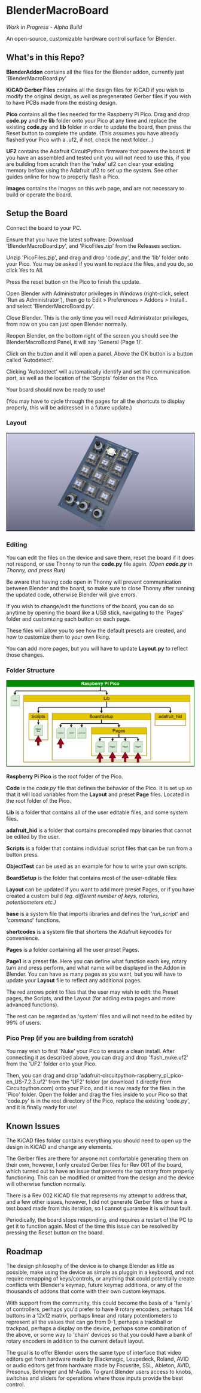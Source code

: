 # BlenderMacroBoard
_Work in Progress - Alpha Build_

An open-source, customizable hardware control surface for Blender.

## What's in this Repo?
__BlenderAddon__ contains all the files for the Blender addon, currently just 'BlenderMacroBoard.py'

__KiCAD Gerber Files__ contains all the design files for KiCAD if you wish to modify the original design, as well as pregenerated Gerber files if you wish to have PCBs made from the existing design.

__Pico__ contains all the files needed for the Raspberry Pi Pico. Drag and drop __code.py__ and the __lib__ folder onto your Pico at any time and replace the existing __code.py__ and __lib__ folder in order to update the board, then press the Reset button to complete the update. (This assumes you have already flashed your Pico with a .uf2, if not, check the next folder...)

__UF2__ contains the Adafruit CircuitPython firmware that powers the board. If you have an assembled and tested unit you will not need to use this, if you are building from scratch then the 'nuke' uf2 can clear your existing memory before using the Adafruit uf2 to set up the system. See other guides online for how to properly flash a Pico.

__images__ contains the images on this web page, and are not necessary to build or operate the board.

## Setup the Board
Connect the board to your PC.

Ensure that you have the latest software: Download 'BlenderMacroBoard.py', and 'PicoFiles.zip' from the Releases section.

Unzip 'PicoFiles.zip', and drag and drop 'code.py', and the 'lib' folder onto your Pico. You may be asked if you want to replace the files, and you do, so click Yes to All.

Press the reset button on the Pico to finish the update.

Open Blender with Administrator privileges in Windows (right-click, select 'Run as Administrator'), then go to Edit > Preferences > Addons > Install.. and select 'BlenderMacroBoard.py'.

Close Blender. This is the only time you will need Administrator privileges, from now on you can just open Blender normally.

Reopen Blender, on the bottom right of the screen you should see the BlenderMacroBoard Panel, it will say 'General (Page 1)'.

Click on the button and it will open a panel. Above the OK button is a button called 'Autodetect'.

Clicking 'Autodetect' will automatically identify and set the communication port, as well as the location of the 'Scripts' folder on the Pico.

Your board should now be ready to use!

(You may have to cycle through the pages for all the shortcuts to display properly, this will be addressed in a future update.)

### Layout
![](/images/BlenderMacroBoardPCBPreview.png)

### Editing
You can edit the files on the device and save them, reset the board if it does not respond, or use Thonny to run the __code.py__ file again. _(Open __code.py__ in Thonny, and press Run)_

Be aware that having code open in Thonny will prevent communication between Blender and the board, so make sure to close Thonny after running the updated code, otherwise Blender will give errors.

If you wish to change/edit the functions of the board, you can do so anytime by opening the board like a USB stick, navigating to the 'Pages' folder and customizing each button on each page.

These files will allow you to see how the default presets are created, and how to customize them to your own liking.

You can add more pages, but you will have to update __Layout.py__ to reflect those changes.

### Folder Structure
![](/images/BlenderBoardFolderStructure.png)

__Raspberry Pi Pico__ is the root folder of the Pico.

__Code__ is the _code.py_ file that defines the behavior of the Pico. It is set up so that it will load variables from the __Layout__ and preset __Page__ files. Located in the root folder of the Pico.

__Lib__ is a folder that contains all of the user editable files, and some system files.

__adafruit_hid__ is a folder that contains precompiled mpy binaries that cannot be edited by the user.

__Scripts__ is a folder that contains individual script files that can be run from a button press. 

__ObjectTest__ can be used as an example for how to write your own scripts.

__BoardSetup__ is the folder that contains most of the user-editable files:

__Layout__ can be updated if you want to add more preset Pages, or if you have created a custom build _(eg. different number of keys, rotaries, potentiometers etc.)_

__base__ is a system file that imports libraries and defines the _'run_script'_ and _'command'_ functions.

__shortcodes__ is a system file that shortens the Adafruit keycodes for convenience.

__Pages__ is a folder containing all the user preset Pages.

__Page1__ is a preset file. Here you can define what function each key, rotary turn and press perform, and what name will be displayed in the Addon in Blender. You can have as many pages as you want, but you will have to update your __Layout__ file to reflect any additional pages.

The red arrows point to files that the user may wish to edit: the Preset pages, the Scripts, and the Layout (for adding extra pages and more advanced functions).

The rest can be regarded as 'system' files and will not need to be edited by 99% of users.

### Pico Prep (if you are building from scratch)
You may wish to first 'Nuke' your Pico to ensure a clean install. After connecting it as described above, you can drag and drop 'flash_nuke.uf2' from the 'UF2' folder onto your Pico.

Then, you can drag and drop 'adafruit-circuitpython-raspberry_pi_pico-en_US-7.2.3.uf2' from the 'UF2' folder (or download it directly from Circuitpython.com) onto your Pico, and it is now ready for the files in the 'Pico' folder. Open the folder and drag the files inside to your Pico so that 'code.py' is in the root directory of the Pico, replace the existing 'code.py', and it is finally ready for use!

## Known Issues
The KiCAD files folder contains everything you should need to open up the design in KiCAD and change any elements.

The Gerber files are there for anyone not comfortable generating them on their own, however, I only created Gerber files for Rev 001 of the board, which turned out to have an issue that prevents the top rotary from properly functioning. This can be modified or omitted from the design and the device will otherwise function normally.

There is a Rev 002 KiCAD file that represents my attempt to address that, and a few other issues, however, I did not generate Gerber files or have a test board made from this iteration, so I cannot guarantee it is without fault.

Periodically, the board stops responding, and requires a restart of the PC to get it to function again. Most of the time this issue can be resolved by pressing the Reset button on the board.

## Roadmap
The design philosophy of the device is to change Blender as little as possible, make using the device as simple as pluggin in a keyboard, and not require remapping of keys/controls, or anything that could potentially create conflicts with Blender's keymap, future keymap additions, or any of the thousands of addons that come with their own custom keymaps.

With support from the community, this could become the basis of a 'family' of controllers, perhaps you'd prefer to have 9 rotary encoders, perhaps 144 buttons in a 12x12 matrix, perhaps linear and rotary potentiometers to represent all the values that can go from 0-1, perhaps a trackball or trackpad, perhaps a display on the device, perhaps some combination of the above, or some way to 'chain' devices so that you could have a bank of rotary encoders in addition to the current default layout.

The goal is to offer Blender users the same type of interface that video editors get from hardware made by Blackmagic, Loupedeck, Roland, AVID or audio editors get from hardware made by Focusrite, SSL, Ableton, AVID, Presonus, Behringer and M-Audio. To grant Blender users access to knobs, switches and sliders for operations where those inputs provide the best control.
